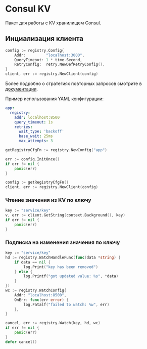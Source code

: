 # Consul KV

Пакет для работы с KV хранилищем Consul.

## Инциализация клиента

```go
config := registry.Config{
    Addr:         "localhost:3000",
    QueryTimeout: 1 * time.Second,
    RetryConfig:  retry.NewDefRetryConfig(),
}
client, err := registry.NewClient(config)
```

Более подробно о стратегиях повторных запросов смотрите в [документации](../retry/README.md).

Пример использования YAML конфигурации:

```yaml
app:
  registry:
    addr: localhost:8500
    query_timeout: 1s
    retries:
      wait_type: 'backoff'
      base_wait: 25ms
      max_attempts: 3
```

```go
getRegistryCfgFn := registry.NewConfig("app")

err := config.InitOnce()
if err != nil {
    panic(err)
} 

config := getRegistryCfgFn()
client, err := registry.NewClient(config)
```

### Чтение значения из KV по ключу

```go
key := "service/key"
v, err := client.GetString(context.Background(), key)
if err != nil {
    panic(err)
}
```

### Подписка на изменения значения по ключу

```go
key := "service/key"
hd := registry.WatchHandleFunc(func(data *string) {
    if data == nil {
        log.Print("key has been removed")        
    } else {
        log.Printf("got updated value: %s", *data)
    }
})
wc := registry.WatchConfig{
    Addr: "localhost:8500",
    OnErr: func(err error) {
        log.Fatalf("failed to watch: %w", err)
    },
}

cancel, err := registry.Watch(key, hd, wc)
if err != nil {
    panic(err)
}
defer cancel()
```
